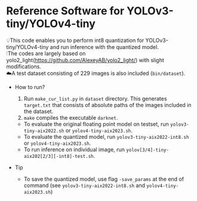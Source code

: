 # Reference Software for YOLOv3-tiny/YOLOv4-tiny
  💡This code enables you to perform int8 quantization for YOLOv3-tiny/YOLOv4-tiny and run inference with the quantized model.\
  🕯The codes are largely based on yolo2_light(https://github.com/AlexeyAB/yolo2_light/) with slight modifications.\
  ☁️A test dataset consisting of 229 images is also included (`bin/dataset`).

* How to run?
  1. Run `make_cur_list.py` in `dataset` directory. This generates `target.txt` that consists of absolute paths of the images included in the dataset.
  2. `make` compiles the executable `darknet`.
  - To evaluate the original floating point model on testset, run `yolov3-tiny-aix2022.sh` or `yolov4-tiny-aix2023.sh`.
  - To evaluate the quantized model, run `yolov3-tiny-aix2022-int8.sh` or `yolov4-tiny-aix2023.sh`.
  - To run inference on individual image, run `yolov[3/4]-tiny-aix202[2/3][-int8]-test.sh`.

* Tip
  - To save the quantized model, use flag `-save_params` at the end of command (see `yolov3-tiny-aix2022-int8.sh` and `yolov4-tiny-aix2023.sh`)
